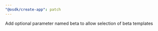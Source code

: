 ```yaml
---
"@osdk/create-app": patch
---
```


Add optional parameter named beta to allow selection of beta templates
